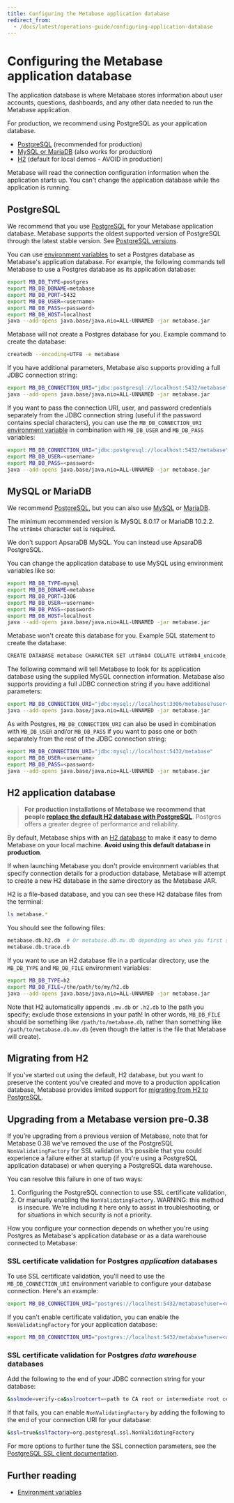 ```yaml
---
title: Configuring the Metabase application database
redirect_from:
  - /docs/latest/operations-guide/configuring-application-database
---
```


# Configuring the Metabase application database

The application database is where Metabase stores information about user accounts, questions, dashboards, and any other data needed to run the Metabase application.

For production, we recommend using PostgreSQL as your application database.

- [PostgreSQL](#postgresql) (recommended for production)
- [MySQL or MariaDB](#mysql-or-mariadb) (also works for production)
- [H2](#h2-application-database) (default for local demos - AVOID in production)

Metabase will read the connection configuration information when the application starts up. You can't change the application database while the application is running.

## PostgreSQL

We recommend that you use [PostgreSQL](https://www.postgresql.org/) for your Metabase application database. Metabase supports the oldest supported version of PostgreSQL through the latest stable version. See [PostgreSQL versions](https://www.postgresql.org/support/versioning/).

You can use [environment variables](../configuring-metabase/environment-variables.md) to set a Postgres database as Metabase's application database. For example, the following commands tell Metabase to use a Postgres database as its application database:

```sh
export MB_DB_TYPE=postgres
export MB_DB_DBNAME=metabase
export MB_DB_PORT=5432
export MB_DB_USER=<username>
export MB_DB_PASS=<password>
export MB_DB_HOST=localhost
java --add-opens java.base/java.nio=ALL-UNNAMED -jar metabase.jar
```

Metabase will not create a Postgres database for you. Example command to create the database:

```sh
createdb --encoding=UTF8 -e metabase
```

If you have additional parameters, Metabase also supports providing a full JDBC connection string:

```sh
export MB_DB_CONNECTION_URI="jdbc:postgresql://localhost:5432/metabase?user=<username>&password=<password>"
java --add-opens java.base/java.nio=ALL-UNNAMED -jar metabase.jar
```

If you want to pass the connection URI, user, and password credentials separately from the JDBC connection string (useful if the password contains special characters), you can use the `MB_DB_CONNECTION_URI` [environment variable](../configuring-metabase/environment-variables.md) in combination with `MB_DB_USER` and `MB_DB_PASS` variables:

```sh
export MB_DB_CONNECTION_URI="jdbc:postgresql://localhost:5432/metabase"
export MB_DB_USER=<username>
export MB_DB_PASS=<password>
java --add-opens java.base/java.nio=ALL-UNNAMED -jar metabase.jar
```

## MySQL or MariaDB

We recommend [PostgreSQL](#postgresql), but you can also use [MySQL](https://www.mysql.com/) or [MariaDB](https://www.mariadb.org/).

The minimum recommended version is MySQL 8.0.17 or MariaDB 10.2.2. The `utf8mb4` character set is required.

We don't support ApsaraDB MySQL. You can instead use ApsaraDB PostgreSQL.

You can change the application database to use MySQL using environment variables like so:

```sh
export MB_DB_TYPE=mysql
export MB_DB_DBNAME=metabase
export MB_DB_PORT=3306
export MB_DB_USER=<username>
export MB_DB_PASS=<password>
export MB_DB_HOST=localhost
java --add-opens java.base/java.nio=ALL-UNNAMED -jar metabase.jar
```

Metabase won't create this database for you. Example SQL statement to create the database:

```sh
CREATE DATABASE metabase CHARACTER SET utf8mb4 COLLATE utf8mb4_unicode_ci;
```

The following command will tell Metabase to look for its application database using the supplied MySQL connection information. Metabase also supports providing a full JDBC connection string if you have additional parameters:

```sh
export MB_DB_CONNECTION_URI="jdbc:mysql://localhost:3306/metabase?user=<username>&password=<password>"
java --add-opens java.base/java.nio=ALL-UNNAMED -jar metabase.jar
```

As with Postgres, `MB_DB_CONNECTION_URI` can also be used in combination with `MB_DB_USER` and/or `MB_DB_PASS` if you
want to pass one or both separately from the rest of the JDBC connection string:

```sh
export MB_DB_CONNECTION_URI="jdbc:mysql://localhost:5432/metabase"
export MB_DB_USER=<username>
export MB_DB_PASS=<password>
java --add-opens java.base/java.nio=ALL-UNNAMED -jar metabase.jar
```

## H2 application database

> **For production installations of Metabase we recommend that people [replace the default H2 database with PostgreSQL](./migrating-from-h2.md)**. Postgres offers a greater degree of performance and reliability.

By default, Metabase ships with an [H2 database](https://www.h2database.com/) to make it easy to demo Metabase on your local machine. **Avoid using this default database in production**.

If when launching Metabase you don't provide environment variables that specify connection details for a production database, Metabase will attempt to create a new H2 database in the same directory as the Metabase JAR.

H2 is a file-based database, and you can see these H2 database files from the terminal:

```sh
ls metabase.*
```

You should see the following files:

```sh
metabase.db.h2.db  # Or metabase.db.mv.db depending on when you first started using Metabase.
metabase.db.trace.db
```

If you want to use an H2 database file in a particular directory, use the `MB_DB_TYPE` and `MB_DB_FILE` environment variables:

```sh
export MB_DB_TYPE=h2
export MB_DB_FILE=/the/path/to/my/h2.db
java --add-opens java.base/java.nio=ALL-UNNAMED -jar metabase.jar
```

Note that H2 automatically appends `.mv.db` or `.h2.db` to the path you specify; exclude those extensions in your path! In other words, `MB_DB_FILE` should be something like `/path/to/metabase.db`, rather than something like `/path/to/metabase.db.mv.db` (even though the latter is the file that Metabase will create).

## Migrating from H2

If you've started out using the default, H2 database, but you want to preserve the content you've created and move to a production application database, Metabase provides limited support for [migrating from H2 to PostgreSQL](migrating-from-h2.md).

## Upgrading from a Metabase version pre-0.38

If you’re upgrading from a previous version of Metabase, note that for Metabase 0.38 we've removed the use of the PostgreSQL `NonValidatingFactory` for SSL validation. It’s possible that you could experience a failure either at startup (if you're using a PostgreSQL application database) or when querying a PostgreSQL data warehouse.

You can resolve this failure in one of two ways:

1. Configuring the PostgreSQL connection to use SSL certificate validation,
2. Or manually enabling the `NonValidatingFactory`. WARNING: this method is insecure. We're including it here only to assist in troubleshooting, or for situations in which security is not a priority.

How you configure your connection depends on whether you're using Postgres as Metabase's application database or as a data warehouse connected to Metabase:

### SSL certificate validation for Postgres _application_ databases

To use SSL certificate validation, you'll need to use the `MB_DB_CONNECTION_URI` environment variable to configure your database connection. Here's an example:

```sh
export MB_DB_CONNECTION_URI="postgres://localhost:5432/metabase?user=<username>&password=<password>&sslmode=verify-ca&sslrootcert=<path to CA root or intermediate root certificate>"
```

If you can't enable certificate validation, you can enable the `NonValidatingFactory` for your application database:

```sh
export MB_DB_CONNECTION_URI="postgres://localhost:5432/metabase?user=<username>&password=<password>&ssl=true&sslfactory=org.postgresql.ssl.NonValidatingFactory"
```

### SSL certificate validation for Postgres _data warehouse_ databases

Add the following to the end of your JDBC connection string for your database:

```sh
&sslmode=verify-ca&sslrootcert=<path to CA root or intermediate root certificate>
```

If that fails, you can enable `NonValidatingFactory` by adding the following to the end of your connection URI for your database:

```sh
&ssl=true&sslfactory=org.postgresql.ssl.NonValidatingFactory
```

For more options to further tune the SSL connection parameters, see the [PostgreSQL SSL client documentation](https://jdbc.postgresql.org/documentation/ssl/#configuring-the-client).

## Further reading

- [Environment variables](../configuring-metabase/environment-variables.md)
